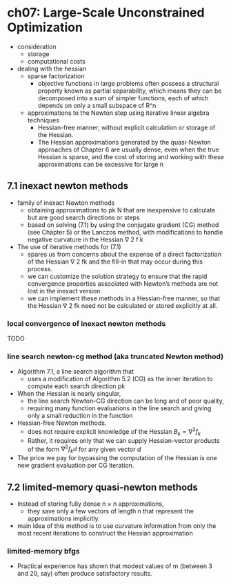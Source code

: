 # ch07: Large-Scale Unconstrained Optimization
* consideration
  * storage
  * computational costs
* dealing with the hessian
  * sparse factorization
    * objective functions in large problems often possess a structural property known as partial separability,
      which means they can be decomposed into a sum of simpler functions,
      each of which depends on only a small subspace of R^n
  * approximations to the Newton step using iterative linear algebra techniques
    * Hessian-free manner, without explicit calculation or storage of the Hessian.
    * The Hessian approximations generated by the quasi-Newton approaches of Chapter 6
      are usually dense, even when the true Hessian is sparse, and the cost of storing and working
      with these approximations can be excessive for large n

## 7.1  inexact newton methods
* family of inexact Newton methods
  * obtaining approximations to pk N that are
    inexpensive to calculate but are good search directions or steps
  * based on
    solving (7.1) by using the conjugate gradient (CG) method (see Chapter 5) or the Lanczos method,
    with modifications to handle negative curvature in the Hessian ∇ 2 f k
* The use of iterative methods for (7.1)
  * spares us from concerns about the expense of a direct factorization of the Hessian ∇ 2 fk and
    the fill-in that may occur during this process.
  * we can customize the solution strategy to ensure that the rapid convergence properties
    associated with Newton’s methods are not lost in the inexact version.
  * we can implement these methods in a Hessian-free manner, so that the
    Hessian ∇ 2 fk need not be calculated or stored explicitly at all.

### local convergence of inexact newton methods
TODO

### line search newton-cg method (aka truncated Newton method)
* Algorithm 7.1, a line search algorithm that
  * uses a modification of Algorithm 5.2 (CG)
    as the inner iteration to compute each search direction pk
* When the Hessian is nearly singular,
  * the line search Newton–CG direction can be long and of poor quality,
  * requiring many function evaluations in the line search and giving only a small reduction in the function
* Hessian-free Newton methods.
  * does not require explicit knowledge of the Hessian $B_k = \nabla^2 f_k$
  * Rather, it requires only that we can supply Hessian–vector products of
    the form $\nabla^2 f_k d$ for any given vector $d$
* The price we pay for
  bypassing the computation of the Hessian is one new gradient evaluation per CG iteration.

## 7.2 limited-memory quasi-newton methods
* Instead of storing fully dense n × n approximations,
  * they save only a few vectors of length n that represent the
    approximations implicitly.
* main idea of this method is to use curvature
  information from only the most recent iterations to construct the Hessian approximation

### limited-memory bfgs
* Practical experience has shown that modest values of m (between 3 and 20, say)
  often produce satisfactory results.
